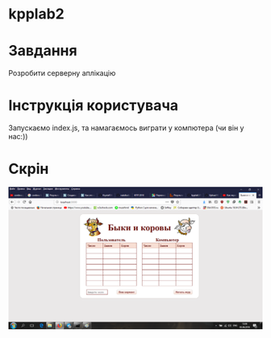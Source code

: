 # kpplab2

# Завдання

Розробити серверну аплікацію

# Інструкція користувача

Запускаємо index.js, та намагаємось виграти у компютера (чи він у нас:))

# Скрін
<img src="https://github.com/Qwant777/kpplab2/blob/master/screen.bmp">
